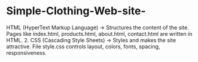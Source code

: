 # Simple-Clothing-Web-site-
HTML (HyperText Markup Language) →  Structures the content of the site.  Pages like index.html, products.html, about.html, contact.html are written in HTML.    2. CSS (Cascading Style Sheets) →  Styles and makes the site attractive.  File style.css controls layout, colors, fonts, spacing, responsiveness.
